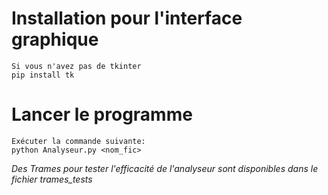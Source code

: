 # Installation pour l'interface graphique

    Si vous n'avez pas de tkinter
    pip install tk

# Lancer le programme

    Exécuter la commande suivante:
    python Analyseur.py <nom_fic>

_Des Trames pour tester l'efficacité de l'analyseur sont disponibles dans le fichier trames_tests_

